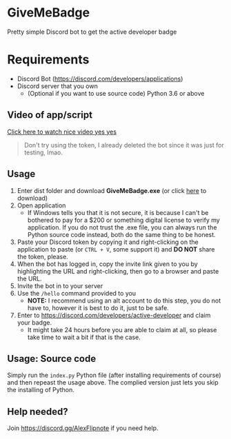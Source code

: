 # GiveMeBadge
Pretty simple Discord bot to get the active developer badge

# Requirements
- Discord Bot (https://discord.com/developers/applications)
- Discord server that you own
  - (Optional if you want to use source code) Python 3.6 or above

## Video of app/script
[Click here to watch nice video yes yes](https://i.alexflipnote.dev/3AZ4ikh.mp4)
> Don't try using the token, I already deleted the bot since it was just for testing, lmao.

## Usage
1. Enter dist folder and download **GiveMeBadge.exe** (or click [here](https://github.com/AlexFlipnote/GiveMeBadge/raw/master/dist/GiveMeBadge.exe) to download)
2. Open application
   - If Windows tells you that it is not secure, it is because I can't be bothered to pay for a $200 or something digital license to verify my application. If you do not trust the .exe file, you can always run the Python source code instead, both do the same thing to be honest.
3. Paste your Discord token by copying it and right-clicking on the application to paste (or `CTRL + V`, some support it) and **DO NOT** share the token, please.
4. When the bot has logged in, copy the invite link given to you by highlighting the URL and right-clicking, then go to a browser and paste the URL.
5. Invite the bot in to your server
6. Use the `/hello` command provided to you
   - **NOTE:** I recommend using an alt account to do this step, you do not have to, however it is best to do it, just to be safe.
7. Enter to https://discord.com/developers/active-developer and claim your badge.
   - It might take 24 hours before you are able to claim at all, so please take time to wait a bit if that is the case.

## Usage: Source code
Simply run the `index.py` Python file (after installing requirements of course) and then repeast the usage above. The complied version just lets you skip the installing of Python.


## Help needed?
Join https://discord.gg/AlexFlipnote if you need help.
